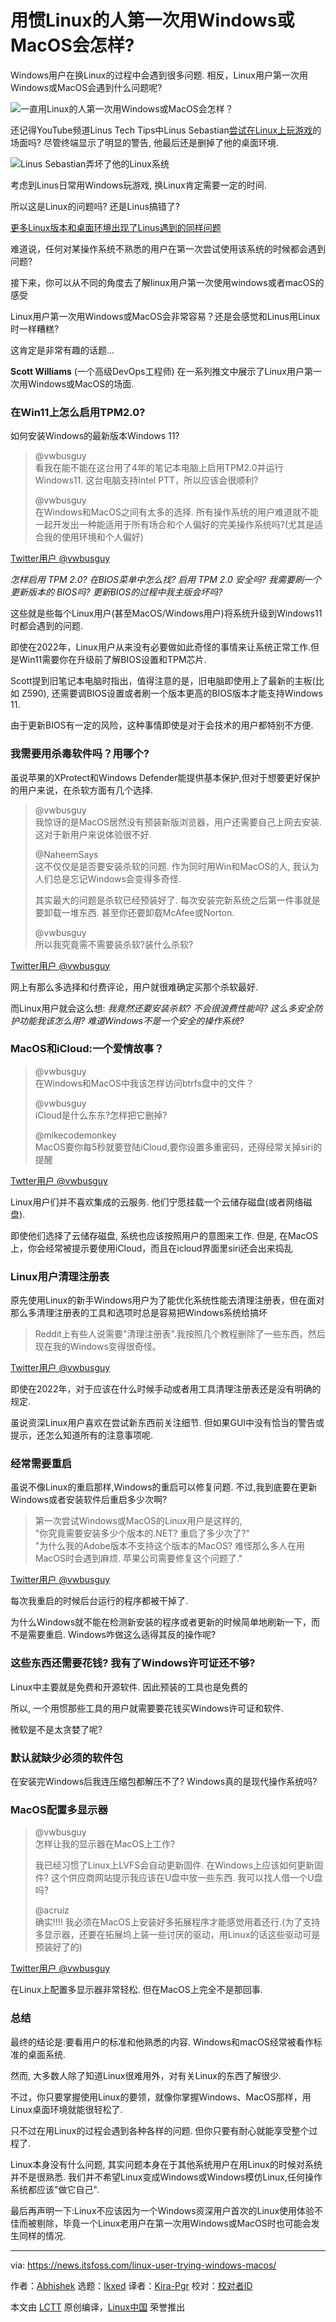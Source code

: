 [#]: subject: "What if a Lifelong Linux User Tried Windows or macOS for the First Time?"
[#]: via: "https://news.itsfoss.com/linux-user-trying-windows-macos/"
[#]: author: "Abhishek https://news.itsfoss.com/author/abhishek/"
[#]: collector: "lkxed"
[#]: translator: "Kira-Pgr"
[#]: reviewer: " "
[#]: publisher: " "
[#]: url: " "

用惯Linux的人第一次用Windows或MacOS会怎样?
======
Windows用户在换Linux的过程中会遇到很多问题. 相反，Linux用户第一次用Windows或MacOS会遇到什么问题呢?

![一直用Linux的人第一次用Windows或MacOS会怎样？][1]

还记得YouTube频道Linus Tech Tips中Linus Sebastian[尝试在Linux上玩游戏][2]的场面吗? 尽管终端显示了明显的警告, 他最后还是删掉了他的桌面环境.

![Linus Sebastian弄坏了他的Linux系统][3]

考虑到Linus日常用Windows玩游戏, 换Linux肯定需要一定的时间.

所以这是Linux的问题吗? 还是Linus搞错了?

[更多Linux版本和桌面环境出现了Linus遇到的同样问题][4]

难道说，任何对某操作系统不熟悉的用户在第一次尝试使用该系统的时候都会遇到问题?

接下来，你可以从不同的角度去了解linux用户第一次使用windows或者macOS的感受

Linux用户第一次用Windows或MacOS会非常容易？还是会感觉和Linus用Linux时一样糟糕?

这肯定是非常有趣的话题...

**Scott Williams** (一个高级DevOps工程师) 在一系列推文中展示了Linux用户第一次用Windows或MacOS的场面.

### 在Win11上怎么启用TPM2.0?

如何安装Windows的最新版本Windows 11?

> @vwbusguy \
> 看我在能不能在这台用了4年的笔记本电脑上启用TPM2.0并运行Windows11. 这台电脑支持Intel PTT，所以应该会很顺利?
> 
> @vwbusguy \
> 在Windows和MacOS之间有太多的选择. 所有操作系统的用户难道就不能一起开发出一种能适用于所有场合和个人偏好的完美操作系统吗?(尤其是适合我的使用环境和个人偏好)

[Twitter用户 @vwbusguy][5]

*怎样启用 TPM 2.0? 在BIOS菜单中怎么找? 启用 TPM 2.0 安全吗? 我需要刷一个更新版本的 BIOS吗? 更新BIOS的过程中我主版会坏吗?*

这些就是些每个Linux用户(甚至MacOS/Windows用户)将系统升级到Windows11时都会遇到的问题.

即使在2022年，Linux用户从来没有必要做如此奇怪的事情来让系统正常工作.但是Win11需要你在升级前了解BIOS设置和TPM芯片.

Scott提到旧笔记本电脑时指出，值得注意的是，旧电脑即使用上了最新的主板(比如 Z590), 还需要调BIOS设置或者刷一个版本更高的BIOS版本才能支持Windows 11.

由于更新BIOS有一定的风险，这种事情即使是对于会技术的用户都特别不方便.

### 我需要用杀毒软件吗？用哪个?

虽说苹果的XProtect和Windows Defender能提供基本保护,但对于想要更好保护的用户来说，在杀软方面有几个选择.

> @vwbusguy \
> 我惊讶的是MacOS居然没有预装新版浏览器，用户还需要自己上网去安装.这对于新用户来说体验很不好.
>
> @NaheemSays \
> 这不仅仅是是否要安装杀软的问题. 作为同时用Win和MacOS的人, 我认为人们总是忘记Windows会变得多奇怪.
>
> 其实最大的问题是杀软已经预装好了. 每次安装完新系统之后第一件事就是要卸载一堆东西. 甚至你还要卸载McAfee或Norton.
>
> @vwbusguy \
> 所以我究竟需不需要装杀软?装什么杀软?

[Twitter用户 @vwbusguy][6]

网上有那么多选择和付费评论，用户就很难确定买那个杀软最好.

而Linux用户就会这么想: *我竟然还要安装杀软? 不会很浪费性能吗? 这么多安全防护功能我该怎么用? 难道Windows不是一个安全的操作系统?*

### MacOS和iCloud:一个爱情故事？

> @vwbusguy \
> 在Windows和MacOS中我该怎样访问btrfs盘中的文件？
>
> @vwbusguy \
> iCloud是什么东东?怎样把它删掉?
> 
> @mikecodemonkey \
> MacOS要你每5秒就要登陆iCloud,要你设置多重密码，还得经常关掉siri的提醒

[Twtter用户 @vwbusguy][7]

Linux用户们并不喜欢集成的云服务. 他们宁愿挂载一个云储存磁盘(或者网络磁盘).

即使他们选择了云储存磁盘, 系统也应该按照用户的意图来工作. 但是, 在MacOS上，你会经常被提示要使用iCloud，而且在icloud界面里siri还会出来捣乱

### Linux用户清理注册表

原先使用Linux的新手Windows用户为了能优化系统性能去清理注册表，但在面对那么多清理注册表的工具和选项时总是容易把Windows系统给搞坏

> Reddit上有些人说需要"清理注册表".我按照几个教程删除了一些东西，然后现在我的Windows变得很奇怪。

[Twitter用户 @vwbusguy][8]

即使在2022年，对于应该在什么时候手动或者用工具清理注册表还是没有明确的规定.

虽说资深Linux用户喜欢在尝试新东西前关注细节. 但如果GUI中没有恰当的警告或提示，还怎么知道所有的注意事项呢.
### 经常需要重启

虽说不像Linux的重启那样,Windows的重启可以修复问题. 不过,我到底要在更新Windows或者安装软件后重启多少次啊?

> 第一次尝试Windows或MacOS的Linux用户是这样的, \
> "你究竟需要安装多少个版本的.NET? 重启了多少次了?" \
> "为什么我的Adobe版本不支持这个版本的MacOS? 难怪那么多人在用MacOS时会遇到麻烦. 苹果公司需要修复这个问题了."

[Twitter用户 @vwbusguy][9]

每次我重启的时候后台运行的程序都被干掉了.

为什么Windows就不能在检测新安装的程序或者更新的时候简单地刷新一下，而不是需要重启. Windows咋做这么适得其反的操作呢?

### 这些东西还需要花钱? 我有了Windows许可证还不够?

Linux中主要就是免费和开源软件. 因此预装的工具也是免费的

所以, 一个用惯那些工具的用户就需要要花钱买Windows许可证和软件.

微软是不是太贪婪了呢?

### 默认就缺少必须的软件包

在安装完Windows后我连压缩包都解压不了? Windows真的是现代操作系统吗?

### MacOS配置多显示器

> @vwbusguy \
> 怎样让我的显示器在MacOS上工作?
>
> 我已经习惯了Linux上LVFS会自动更新固件.  在Windows上应该如何更新固件?  这个供应商网站提示我应该在U盘中放一些东西. 我可以找人借一个U盘吗?
> 
> @acruiz \
> 确实!!!! 我必须在MacOS上安装好多拓展程序才能感觉用着还行.(为了支持多显示器，还要在拓展坞上装一些讨厌的驱动，用Linux的话这些驱动可是预装好了的)

[Twitter用户 @vwbusguy][10]

在Linux上配置多显示器非常轻松. 但在MacOS上完全不是那回事.

### 总结

最终的结论是:要看用户的标准和他熟悉的内容. Windows和macOS经常被看作标准的桌面系统.

然而, 大多数人除了知道Linux很难用外，对有关Linux的东西了解很少.

不过，你只要掌握使用Linux的要领，就像你掌握Windows、MacOS那样，用Linux桌面环境就能很轻松了.

只不过在用Linux的过程会遇到各种各样的问题. 但你只要有耐心就能享受整个过程了.

Linux本身没有什么问题, 其实问题本身在于其他系统用户在用Linux的时候对系统并不是很熟悉. 我们并不希望Linux变成Windows或Windows模仿Linux,任何操作系统都应该"做它自己".

最后再声明一下:Linux不应该因为一个Windows资深用户首次的Linux使用体验不佳而被剔除，毕竟一个Linux老用户在第一次用Windows或MacOS时也可能会发生同样的情况.

--------------------------------------------------------------------------------

via: https://news.itsfoss.com/linux-user-trying-windows-macos/

作者：[Abhishek][a]
选题：[lkxed][b]
译者：[Kira-Pgr](https://github.com/Kira-Pgr)
校对：[校对者ID](https://github.com/校对者ID)

本文由 [LCTT](https://github.com/LCTT/TranslateProject) 原创编译，[Linux中国](https://linux.cn/) 荣誉推出

[a]: https://news.itsfoss.com/author/abhishek/
[b]: https://github.com/lkxed
[1]: https://news.itsfoss.com/content/images/size/w1200/2022/08/linux-windows.png
[2]: https://www.youtube.com/watch?v=0506yDSgU7M&t=788s
[3]: https://news.itsfoss.com/content/images/2022/08/linus-sebastian-nukes-pop-os-while-installing-steam-os.webp
[4]: https://news.itsfoss.com/more-linux-distros-become-linus-proof/
[5]: https://twitter.com/vwbusguy/status/1463543535630569473
[6]: https://twitter.com/vwbusguy/status/1463556939728572419
[7]: https://twitter.com/vwbusguy/status/1463579003504136192
[8]: https://twitter.com/vwbusguy/status/1463595769051549697
[9]: https://twitter.com/vwbusguy/status/1463538368956887043
[10]: https://twitter.com/vwbusguy/status/1463606807906029570
